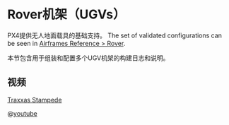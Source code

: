 # Rover机架（UGVs）

PX4提供无人地面载具的基础支持。 The set of validated configurations can be seen in [Airframes Reference > Rover](../airframes/airframe_reference.md#rover).

本节包含用于组装和配置多个UGV机架的构建日志和说明。

## 视频

[Traxxas Stampede](../frames_rover/traxxas_stampede.md)

@[youtube](https://youtu.be/N3HvSKS3nCw)